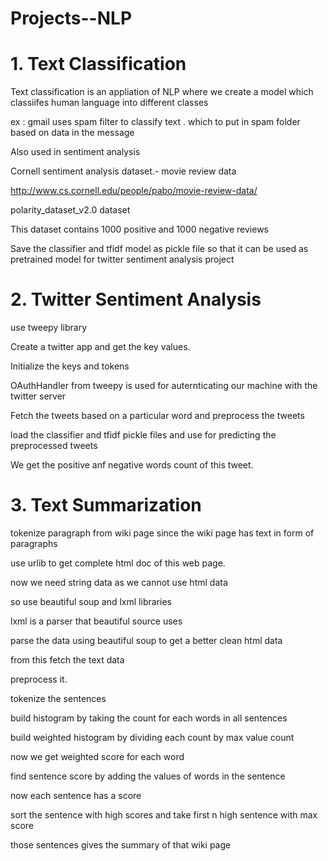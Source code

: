 # Projects--NLP



# 1. Text Classification

Text classification is an appliation of NLP where we create a model which classiifes human language into different classes

ex : gmail uses spam filter to classify text . which to put in spam folder based on data in the message

Also used in sentiment analysis

Cornell sentiment analysis dataset.- movie review data

http://www.cs.cornell.edu/people/pabo/movie-review-data/

polarity_dataset_v2.0 dataset

This dataset contains 1000 positive and 1000 negative reviews

Save the classifier and tfidf model as pickle file so that it can be used as pretrained model for twitter sentiment analysis project

# 2. Twitter Sentiment Analysis

use tweepy library

Create a twitter app and get the key values.

Initialize the keys and tokens 

OAuthHandler from tweepy is used for auternticating our machine with the twitter server

Fetch the tweets based on a particular word and preprocess the tweets


load the classifier and tfidf pickle files and use for predicting the preprocessed tweets

We get the positive anf negative words count of this tweet.


# 3. Text Summarization

tokenize paragraph from wiki page since the wiki page has text in form of paragraphs

use urlib to  get complete html doc of this web page.

now we need string data as we cannot use html data

so use beautiful soup and lxml libraries

lxml is  a parser that beautiful source uses

parse the data using beautiful soup to get a better clean html data

from this fetch the text data

preprocess it.

tokenize the sentences

build histogram by taking the count for each words in all sentences

build weighted histogram by dividing  each count  by max value count

now we get weighted score for each word

find sentence score by adding the values of words in the sentence

now each sentence has a score

sort the sentence with high scores and take first n high sentence with max score


those sentences gives the summary of that wiki page

